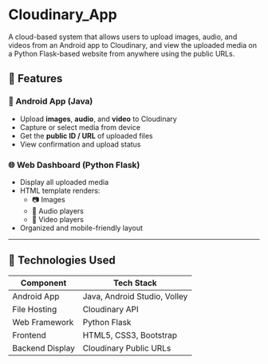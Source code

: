 # Cloudinary_App
A cloud-based system that allows users to upload images, audio, and videos from an Android app to Cloudinary, and view the uploaded media on a Python Flask-based website from anywhere using the public URLs.

## 📘 Features

### 📱 Android App (Java)
- Upload **images**, **audio**, and **video** to Cloudinary
- Capture or select media from device
- Get the **public ID / URL** of uploaded files
- View confirmation and upload status

### 🌐 Web Dashboard (Python Flask)
- Display all uploaded media
- HTML template renders:
  - 📷 Images
  - 🎵 Audio players
  - 🎥 Video players
- Organized and mobile-friendly layout

---

## 🔧 Technologies Used

| Component       | Tech Stack                         |
|------------------|-------------------------------------|
| Android App      | Java, Android Studio, Volley       |
| File Hosting     | Cloudinary API                     |
| Web Framework    | Python Flask                       |
| Frontend         | HTML5, CSS3, Bootstrap             |
| Backend Display  | Cloudinary Public URLs             |
